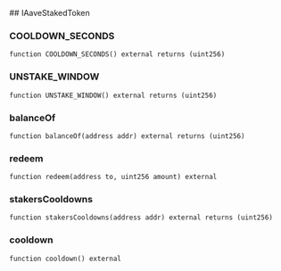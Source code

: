 ﻿﻿## IAaveStakedToken


### COOLDOWN_SECONDS

```solidity
function COOLDOWN_SECONDS() external returns (uint256)
```







### UNSTAKE_WINDOW

```solidity
function UNSTAKE_WINDOW() external returns (uint256)
```







### balanceOf

```solidity
function balanceOf(address addr) external returns (uint256)
```







### redeem

```solidity
function redeem(address to, uint256 amount) external
```







### stakersCooldowns

```solidity
function stakersCooldowns(address addr) external returns (uint256)
```







### cooldown

```solidity
function cooldown() external
```







